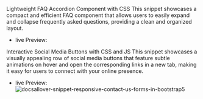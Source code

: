 Lightweight FAQ Accordion Component with CSS
This snippet showcases a compact and efficient FAQ component that allows users to easily expand and collapse frequently asked questions, providing a clean and organized layout.
  - live Preview:

Interactive Social Media Buttons with CSS and JS
This snippet showcases a visually appealing row of social media buttons that feature subtle animations on hover and open the corresponding links in a new tab, making it easy for users to connect with your online presence.
  - live Preview:![docsallover-snippet-responsive-contact-us-forms-in-bootstrap5](https://github.com/user-attachments/assets/36aa9a43-9220-4f9b-8062-21d1744d38bd)
